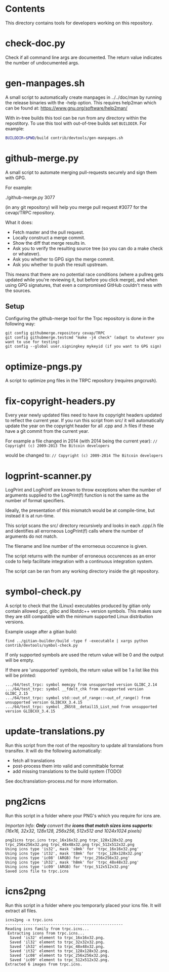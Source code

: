 Contents
========
This directory contains tools for developers working on this repository.

check-doc.py
============

Check if all command line args are documented. The return value indicates the
number of undocumented args.

gen-manpages.sh
===============

A small script to automatically create manpages in ../../doc/man by running the release binaries with the -help option.
This requires help2man which can be found at: https://www.gnu.org/software/help2man/

With in-tree builds this tool can be run from any directory within the
repostitory. To use this tool with out-of-tree builds set `BUILDDIR`. For
example:

```bash
BUILDDIR=$PWD/build contrib/devtools/gen-manpages.sh
```

github-merge.py
===============

A small script to automate merging pull-requests securely and sign them with GPG.

For example:

  ./github-merge.py 3077

(in any git repository) will help you merge pull request #3077 for the
cevap/TRPC repository.

What it does:
* Fetch master and the pull request.
* Locally construct a merge commit.
* Show the diff that merge results in.
* Ask you to verify the resulting source tree (so you can do a make
check or whatever).
* Ask you whether to GPG sign the merge commit.
* Ask you whether to push the result upstream.

This means that there are no potential race conditions (where a
pullreq gets updated while you're reviewing it, but before you click
merge), and when using GPG signatures, that even a compromised GitHub
couldn't mess with the sources.

Setup
---------
Configuring the github-merge tool for the Trpc repository is done in the following way:

    git config githubmerge.repository cevap/TRPC
    git config githubmerge.testcmd "make -j4 check" (adapt to whatever you want to use for testing)
    git config --global user.signingkey mykeyid (if you want to GPG sign)

optimize-pngs.py
================

A script to optimize png files in the TRPC
repository (requires pngcrush).

fix-copyright-headers.py
===========================

Every year newly updated files need to have its copyright headers updated to reflect the current year.
If you run this script from src/ it will automatically update the year on the copyright header for all
.cpp and .h files if these have a git commit from the current year.

For example a file changed in 2014 (with 2014 being the current year):
```// Copyright (c) 2009-2013 The Bitcoin developers```

would be changed to:
```// Copyright (c) 2009-2014 The Bitcoin developers```

logprint-scanner.py
===================
LogPrint and LogPrintf are known to throw exceptions when the number of arguments supplied to the
LogPrint(f) function is not the same as the number of format specifiers.

Ideally, the presentation of this mismatch would be at compile-time, but instead it is at run-time.

This script scans the src/ directory recursively and looks in each .cpp/.h file and identifies all
errorneous LogPrint(f) calls where the number of arguments do not match.

The filename and line number of the errorneous occurence is given.

The script returns with the number of erroneous occurences as an error code to help facilitate
integration with a continuous integration system.

The script can be ran from any working directory inside the git repository.

symbol-check.py
===============

A script to check that the (Linux) executables produced by gitian only contain
allowed gcc, glibc and libstdc++ version symbols. This makes sure they are
still compatible with the minimum supported Linux distribution versions.

Example usage after a gitian build:

    find ../gitian-builder/build -type f -executable | xargs python contrib/devtools/symbol-check.py

If only supported symbols are used the return value will be 0 and the output will be empty.

If there are 'unsupported' symbols, the return value will be 1 a list like this will be printed:

    .../64/test_trpc: symbol memcpy from unsupported version GLIBC_2.14
    .../64/test_trpc: symbol __fdelt_chk from unsupported version GLIBC_2.15
    .../64/test_trpc: symbol std::out_of_range::~out_of_range() from unsupported version GLIBCXX_3.4.15
    .../64/test_trpc: symbol _ZNSt8__detail15_List_nod from unsupported version GLIBCXX_3.4.15

update-translations.py
======================

Run this script from the root of the repository to update all translations from transifex.
It will do the following automatically:

- fetch all translations
- post-process them into valid and committable format
- add missing translations to the build system (TODO)

See doc/translation-process.md for more information.

png2icns
========

Run this script in a folder where your PNG's which you require for icns are.

_Importan Info_: _**Only** convert the **icons that match sizes icns supports**: (16x16, 32x32, 128x128, 256x256, 512x512 and 1024x1024 pixels)_


```
png2icns trpc.icns trpc_16x16x32.png trpc_128x128x32.png trpc_256x256x32.png trpc_48x48x32.png trpc_512x512x32.png
Using icns type 'is32', mask 's8mk' for 'trpc_16x16x32.png'
Using icns type 'it32', mask 't8mk' for 'trpc_128x128x32.png'
Using icns type 'ic08' (ARGB) for 'trpc_256x256x32.png'
Using icns type 'ih32', mask 'h8mk' for 'trpc_48x48x32.png'
Using icns type 'ic09' (ARGB) for 'trpc_512x512x32.png'
Saved icns file to trpc.icns
```

icns2png
========

Run this script in a folder where you temporarly placed your icns file. It will extract all files.


```
icns2png -x trpc.icns
----------------------------------------------------
Reading icns family from trpc.icns...
 Extracting icons from trpc.icns...
  Saved 'is32' element to trpc_16x16x32.png.
  Saved 'il32' element to trpc_32x32x32.png.
  Saved 'ih32' element to trpc_48x48x32.png.
  Saved 'it32' element to trpc_128x128x32.png.
  Saved 'ic08' element to trpc_256x256x32.png.
  Saved 'ic09' element to trpc_512x512x32.png.
Extracted 6 images from trpc.icns.
```

